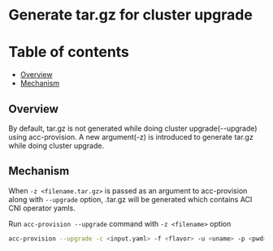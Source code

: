 # Generate tar.gz for cluster upgrade

# Table of contents

* [Overview](#overview)
* [Mechanism](#mechanism)  

    
## Overview

By default, tar.gz is not generated while doing cluster upgrade(--upgrade) using acc-provision. A new argument(-z) is introduced to generate tar.gz while doing cluster upgrade.


## Mechanism

When `-z <filename.tar.gz>` is passed as an argument to acc-provision along with `--upgrade` option, <filename>.tar.gz will be generated which contains ACI CNI operator yamls.

Run `acc-provision --upgrade` command with `-z <filename>` option
```sh
acc-provision --upgrade -c <input.yaml> -f <flavor> -u <uname> -p <pwd> -o <upgrade_deployment.yaml> -z <upgrade_deployment.tar.gz>
```
